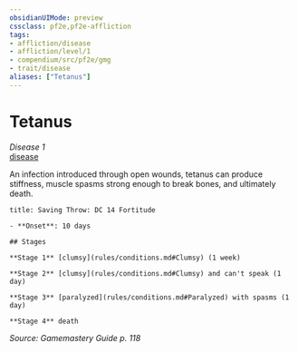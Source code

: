 ```yaml
---
obsidianUIMode: preview
cssclass: pf2e,pf2e-affliction
tags:
- affliction/disease
- affliction/level/1
- compendium/src/pf2e/gmg
- trait/disease
aliases: ["Tetanus"]
---
```

# Tetanus
*Disease 1*  
[disease](rules/traits/disease.md)  

An infection introduced through open wounds, tetanus can produce stiffness, muscle spasms strong enough to break bones, and ultimately death.

```ad-inline-affliction
title: Saving Throw: DC 14 Fortitude

- **Onset**: 10 days

## Stages

**Stage 1** [clumsy](rules/conditions.md#Clumsy) (1 week)

**Stage 2** [clumsy](rules/conditions.md#Clumsy) and can't speak (1 day)

**Stage 3** [paralyzed](rules/conditions.md#Paralyzed) with spasms (1 day)

**Stage 4** death
```

*Source: Gamemastery Guide p. 118*